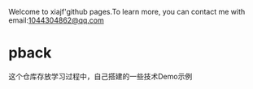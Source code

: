 Welcome to xiajf'github pages.To learn more, you can contact me with email:1044304862@qq.com

# pback
 这个仓库存放学习过程中，自己搭建的一些技术Demo示例
